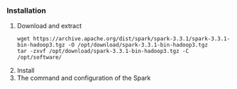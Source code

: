 ### Installation

1. Download and extract
    ```
    wget https://archive.apache.org/dist/spark/spark-3.3.1/spark-3.3.1-bin-hadoop3.tgz -O /opt/download/spark-3.3.1-bin-hadoop3.tgz
   tar -zxvf /opt/download/spark-3.3.1-bin-hadoop3.tgz -C /opt/software/
    ```
2. Install
3. The command and configuration of the Spark